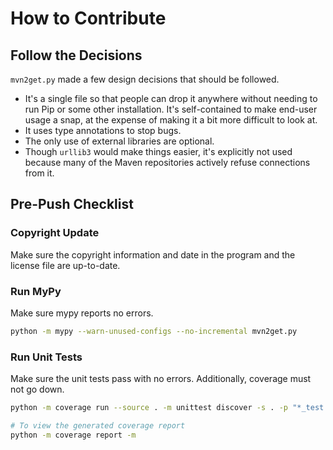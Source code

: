 # How to Contribute

## Follow the Decisions

`mvn2get.py` made a few design decisions that should be followed.

* It's a single file so that people can drop it anywhere without needing to run Pip or some other installation.  It's self-contained to make end-user usage a snap, at the expense of making it a bit more difficult to look at.
* It uses type annotations to stop bugs.
* The only use of external libraries are optional.
* Though `urllib3` would make things easier, it's explicitly not used because many of the Maven repositories actively refuse connections from it.


## Pre-Push Checklist

### Copyright Update

Make sure the copyright information and date in the program and the license file are up-to-date.

### Run MyPy

Make sure mypy reports no errors.

```bash
python -m mypy --warn-unused-configs --no-incremental mvn2get.py
```


### Run Unit Tests

Make sure the unit tests pass with no errors.  Additionally, coverage must not go down.

```bash
python -m coverage run --source . -m unittest discover -s . -p "*_test.py"

# To view the generated coverage report
python -m coverage report -m
```
